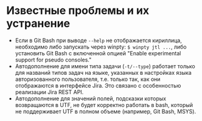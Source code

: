 # Известные проблемы и их устранение

* Если в Git Bash при выводе `--help` не отображается кириллица, необходимо
либо запускать через winpty: `$ winpty jtl ...`, либо установить Git Bash с
включенной опцией "Enable experimental support for pseudo consoles."
* Автодополнение для имени типа задачи (`-t/--type`) работает только для
названий типов задач на языке, указанных в настройках языка авторизованного
пользователя, т.е. только так, как они отображаются в интерфейсе Jira. Это
связано с особенностью реализации Jira REST API.
* Автодополнение для значений полей, подсказки которых  возвращаются в UTF,
не будет корректно работать в bash, который не поддерживает UTF в полном
объеме (например, Git Bash, MSYS).
